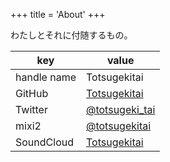 +++
title = 'About'
+++

わたしとそれに付随するもの。

| key         | value                                               |
| ----------- | --------------------------------------------------- |
| handle name | Totsugekitai                                        |
| GitHub      | [Totsugekitai](https://github.com/Totsugekitai)     |
| Twitter     | [@totsugeki_tai](https://twitter.com/totsugeki_tai) |
| mixi2       | [@totsugekitai](https://mixi.social/@totsugekitai)  |
| SoundCloud  | [Totsugekitai](https://soundcloud.com/totsugekitai) |
